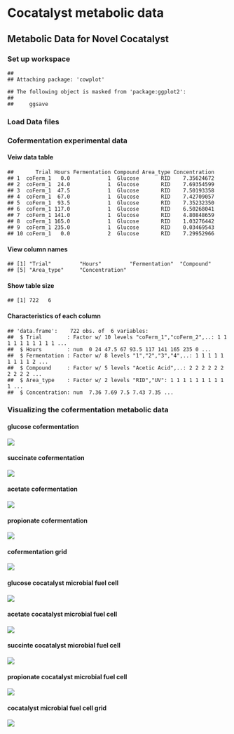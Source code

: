 Cocatalyst metabolic data
================

Metabolic Data for Novel Cocatalyst
-----------------------------------

### Set up workspace

    ## 
    ## Attaching package: 'cowplot'

    ## The following object is masked from 'package:ggplot2':
    ## 
    ##     ggsave

### Load Data files

### Cofermentation experimental data

#### Veiw data table

    ##       Trial Hours Fermentation Compound Area_type Concentration
    ## 1  coFerm_1   0.0            1  Glucose       RID    7.35624672
    ## 2  coFerm_1  24.0            1  Glucose       RID    7.69354599
    ## 3  coFerm_1  47.5            1  Glucose       RID    7.50193358
    ## 4  coFerm_1  67.0            1  Glucose       RID    7.42709057
    ## 5  coFerm_1  93.5            1  Glucose       RID    7.35232350
    ## 6  coFerm_1 117.0            1  Glucose       RID    6.50268041
    ## 7  coFerm_1 141.0            1  Glucose       RID    4.80848659
    ## 8  coFerm_1 165.0            1  Glucose       RID    1.03276442
    ## 9  coFerm_1 235.0            1  Glucose       RID    0.03469543
    ## 10 coFerm_1   0.0            2  Glucose       RID    7.29952966

#### View column names

    ## [1] "Trial"         "Hours"         "Fermentation"  "Compound"     
    ## [5] "Area_type"     "Concentration"

#### Show table size

    ## [1] 722   6

#### Characteristics of each column

    ## 'data.frame':    722 obs. of  6 variables:
    ##  $ Trial        : Factor w/ 10 levels "coFerm_1","coFerm_2",..: 1 1 1 1 1 1 1 1 1 1 ...
    ##  $ Hours        : num  0 24 47.5 67 93.5 117 141 165 235 0 ...
    ##  $ Fermentation : Factor w/ 8 levels "1","2","3","4",..: 1 1 1 1 1 1 1 1 1 2 ...
    ##  $ Compound     : Factor w/ 5 levels "Acetic Acid",..: 2 2 2 2 2 2 2 2 2 2 ...
    ##  $ Area_type    : Factor w/ 2 levels "RID","UV": 1 1 1 1 1 1 1 1 1 1 ...
    ##  $ Concentration: num  7.36 7.69 7.5 7.43 7.35 ...

### Visualizing the cofermentation metabolic data

#### glucose cofermentation

![](metabolic_files/figure-markdown_github/unnamed-chunk-7-1.png)

#### succinate cofermentation

![](metabolic_files/figure-markdown_github/unnamed-chunk-8-1.png)

#### acetate cofermentation

![](metabolic_files/figure-markdown_github/unnamed-chunk-9-1.png)

#### propionate cofermentation

![](metabolic_files/figure-markdown_github/unnamed-chunk-10-1.png)

#### cofermentation grid

![](metabolic_files/figure-markdown_github/unnamed-chunk-11-1.png)

#### glucose cocatalyst microbial fuel cell

![](metabolic_files/figure-markdown_github/unnamed-chunk-12-1.png)

#### acetate cocatalyst microbial fuel cell

![](metabolic_files/figure-markdown_github/unnamed-chunk-13-1.png)

#### succinte cocatalyst microbial fuel cell

![](metabolic_files/figure-markdown_github/unnamed-chunk-14-1.png)

#### propionate cocatalyst microbial fuel cell

![](metabolic_files/figure-markdown_github/unnamed-chunk-15-1.png)

#### cocatalyst microbial fuel cell grid

![](metabolic_files/figure-markdown_github/unnamed-chunk-16-1.png)
